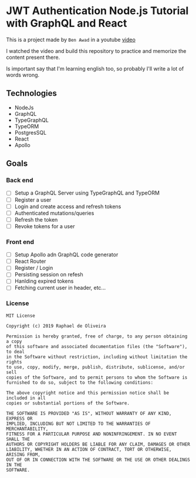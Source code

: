 # JWT Authentication Node.js Tutorial with GraphQL and React

This is a project made by `Ben Awad` in a youtube [video](https://www.youtube.com/watch?v=25GS0MLT8JU&t=1303s)

I watched the video and build this repository to practice and memorize the content present there.

Is important say that I'm learning english too, so probably I'll write a lot of words wrong.

## Technologies

- NodeJs
- GraphQL
- TypeGraphQL
- TypeORM
- PostgresSQL
- React
- Apollo

## Goals

### Back end

- [ ] Setup a GraphQL Server using TypeGraphQL and TypeORM
- [ ] Register a user
- [ ] Login and create access and refresh tokens
- [ ] Authenticated mutations/queries
- [ ] Refresh the token
- [ ] Revoke tokens for a user

### Front end

- [ ] Setup Apollo adn GraphQL code generator
- [ ] React Router
- [ ] Register / Login
- [ ] Persisting session on refesh
- [ ] Hanlding expired tokens
- [ ] Fetching current user in header, etc...

### License

```
MIT License

Copyright (c) 2019 Raphael de Oliveira

Permission is hereby granted, free of charge, to any person obtaining a copy
of this software and associated documentation files (the "Software"), to deal
in the Software without restriction, including without limitation the rights
to use, copy, modify, merge, publish, distribute, sublicense, and/or sell
copies of the Software, and to permit persons to whom the Software is
furnished to do so, subject to the following conditions:

The above copyright notice and this permission notice shall be included in all
copies or substantial portions of the Software.

THE SOFTWARE IS PROVIDED "AS IS", WITHOUT WARRANTY OF ANY KIND, EXPRESS OR
IMPLIED, INCLUDING BUT NOT LIMITED TO THE WARRANTIES OF MERCHANTABILITY,
FITNESS FOR A PARTICULAR PURPOSE AND NONINFRINGEMENT. IN NO EVENT SHALL THE
AUTHORS OR COPYRIGHT HOLDERS BE LIABLE FOR ANY CLAIM, DAMAGES OR OTHER
LIABILITY, WHETHER IN AN ACTION OF CONTRACT, TORT OR OTHERWISE, ARISING FROM,
OUT OF OR IN CONNECTION WITH THE SOFTWARE OR THE USE OR OTHER DEALINGS IN THE
SOFTWARE.
```
